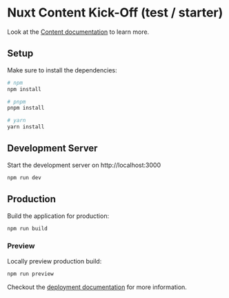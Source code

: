 # Nuxt Content Kick-Off (test / starter)

Look at the [Content documentation](https://content.nuxt.com/) to learn more.

## Setup

Make sure to install the dependencies:

```bash
# npm
npm install

# pnpm
pnpm install

# yarn
yarn install
```

## Development Server

Start the development server on http://localhost:3000

```bash
npm run dev
```

## Production

Build the application for production:

```bash
npm run build
```

### Preview

Locally preview production build:

```bash
npm run preview
```

Checkout the [deployment documentation](https://nuxt.com/docs/getting-started/deployment) for more information.
